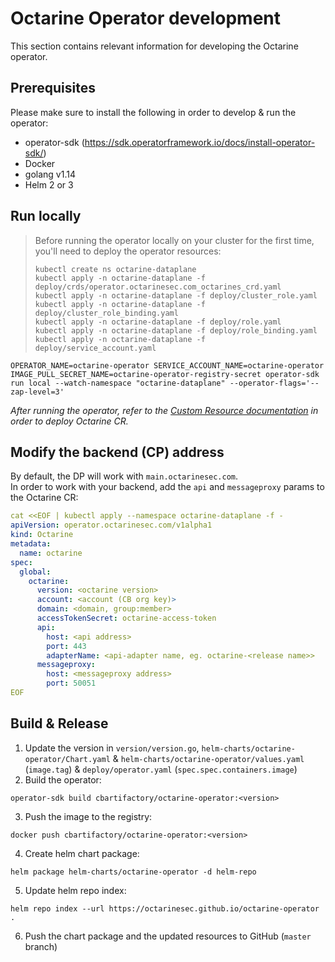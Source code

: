# Octarine Operator development
This section contains relevant information for developing the Octarine operator.

## Prerequisites
Please make sure to install the following in order to develop & run the operator:
- operator-sdk (https://sdk.operatorframework.io/docs/install-operator-sdk/)
- Docker
- golang v1.14
- Helm 2 or 3

## Run locally
> Before running the operator locally on your cluster for the first time, you'll need to deploy the operator resources:
> ```shell script
> kubectl create ns octarine-dataplane
> kubectl apply -n octarine-dataplane -f deploy/crds/operator.octarinesec.com_octarines_crd.yaml
> kubectl apply -n octarine-dataplane -f deploy/cluster_role.yaml
> kubectl apply -n octarine-dataplane -f deploy/cluster_role_binding.yaml
> kubectl apply -n octarine-dataplane -f deploy/role.yaml
> kubectl apply -n octarine-dataplane -f deploy/role_binding.yaml
> kubectl apply -n octarine-dataplane -f deploy/service_account.yaml
> ```
```shell script
OPERATOR_NAME=octarine-operator SERVICE_ACCOUNT_NAME=octarine-operator IMAGE_PULL_SECRET_NAME=octarine-operator-registry-secret operator-sdk run local --watch-namespace "octarine-dataplane" --operator-flags='--zap-level=3'
```

*After running the operator, refer to the [Custom Resource documentation](docs/octarine_cr.md) in order to deploy Octarine CR.*

## Modify the backend (CP) address
By default, the DP will work with `main.octarinesec.com`.  
In order to work with your backend, add the `api` and `messageproxy` params to the Octarine CR:
```yaml
cat <<EOF | kubectl apply --namespace octarine-dataplane -f -
apiVersion: operator.octarinesec.com/v1alpha1
kind: Octarine
metadata:
  name: octarine
spec:
  global:
    octarine:
      version: <octarine version>
      account: <account (CB org key)>
      domain: <domain, group:member>
      accessTokenSecret: octarine-access-token
      api:
        host: <api address>
        port: 443
        adapterName: <api-adapter name, eg. octarine-<release name>>
      messageproxy:
        host: <messageproxy address>
        port: 50051
EOF
```

## Build & Release
1. Update the version in `version/version.go`, `helm-charts/octarine-operator/Chart.yaml` & `helm-charts/octarine-operator/values.yaml` (`image.tag`) & `deploy/operator.yaml` (`spec.spec.containers.image`) 
2. Build the operator:
```shell script
operator-sdk build cbartifactory/octarine-operator:<version>
```
3. Push the image to the registry:
```shell script
docker push cbartifactory/octarine-operator:<version>
```
4. Create helm chart package:
```shell script
helm package helm-charts/octarine-operator -d helm-repo
```
5. Update helm repo index:
```shell script
helm repo index --url https://octarinesec.github.io/octarine-operator .
```
6. Push the chart package and the updated resources to GitHub (`master` branch)